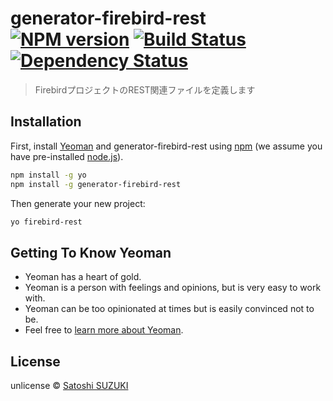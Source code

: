 # generator-firebird-rest [![NPM version][npm-image]][npm-url] [![Build Status][travis-image]][travis-url] [![Dependency Status][daviddm-image]][daviddm-url]
> FirebirdプロジェクトのREST関連ファイルを定義します

## Installation

First, install [Yeoman](http://yeoman.io) and generator-firebird-rest using [npm](https://www.npmjs.com/) (we assume you have pre-installed [node.js](https://nodejs.org/)).

```bash
npm install -g yo
npm install -g generator-firebird-rest
```

Then generate your new project:

```bash
yo firebird-rest
```

## Getting To Know Yeoman

 * Yeoman has a heart of gold.
 * Yeoman is a person with feelings and opinions, but is very easy to work with.
 * Yeoman can be too opinionated at times but is easily convinced not to be.
 * Feel free to [learn more about Yeoman](http://yeoman.io/).

## License

unlicense © [Satoshi SUZUKI]()


[npm-image]: https://badge.fury.io/js/generator-firebird-rest.svg
[npm-url]: https://npmjs.org/package/generator-firebird-rest
[travis-image]: https://travis-ci.org/AknEp/generator-firebird-rest.svg?branch=master
[travis-url]: https://travis-ci.org/AknEp/generator-firebird-rest
[daviddm-image]: https://david-dm.org/AknEp/generator-firebird-rest.svg?theme=shields.io
[daviddm-url]: https://david-dm.org/AknEp/generator-firebird-rest
